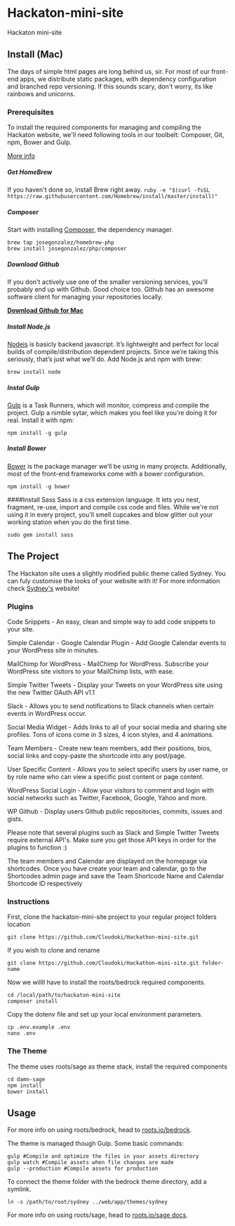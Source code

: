 # Hackaton-mini-site
Hackaton mini-site


## Install (Mac)
The days of simple html pages are long behind us, sir. For most of our front-end apps, we distribute static packages, with dependency configuration and branched repo versioning. If this sounds scary, don't worry, its like rainbows and unicorns.

### Prerequisites
To install the required components for managing and compiling the Hackaton website, 
we'll need following tools in our toolbelt: Composer, Git, npm, Bower and Gulp.

[More info](http://blog.cloudoki.com/set-up-your-local-battleground/)

##### Get HomeBrew
If you haven't done so, install Brew right away.
```ruby -e "$(curl -fsSL https://raw.githubusercontent.com/Homebrew/install/master/install)"```

##### Composer
Start with installing [Composer](https://getcomposer.org/), the dependency manager.

```
brew tap josegonzalez/homebrew-php
brew install josegonzalez/php/composer
```

##### Download Github
If you don't actively use one of the smaller versioning services, you'll probably end up with Github. Good choice too.
Github has an awesome software client for managing your repositories locally.

**[Download Github for Mac](https://mac.github.com/)**

##### Install Node.js
[Nodejs](http://nodejs.org/) is basicly backend javascript. It’s lightweight and perfect for local builds of compile/distribution dependent projects. Since we’re taking this seriously, that’s just what we’ll do. Add Node.js and npm with brew:

`brew install node`

##### Instal Gulp
[Gulp](http://gulpjs.com/) is a Task Runners, which will monitor, compress and compile the project. Gulp a nimble sytar, which makes you feel like you’re doing it for real. Install it with npm:

`npm install -g gulp`

##### Install Bower
[Bower](http://bower.io/) is the package manager we’ll be using in many projects. Additionally, most of the front-end frameworks come with a bower configuration.

`npm install -g bower`

####Install Sass
Sass is a css extension language. It lets you nest, fragment, re-use, import and compile css code and files. While we're not using it in every project, you'll smell cupcakes and blow glitter out your working station when you do the first time.

`sudo gem install sass`


## The Project

The Hackaton site uses a slightly modified public theme called Sydney. You can fuly customise the looks of your website with it!
For more information check [Sydney's](http://athemes.com/theme/sydney/) website!

### Plugins

Code Snippets - An easy, clean and simple way to add code snippets to your site.

Simple Calendar - Google Calendar Plugin - Add Google Calendar events to your WordPress site in minutes. 

MailChimp for WordPress - MailChimp for WordPress. Subscribe your WordPress site visitors to your MailChimp lists, with ease.

Simple Twitter Tweets - Display your Tweets on your WordPress site using the new Twitter OAuth API v1.1

Slack - Allows you to send notifications to Slack channels when certain events in WordPress occur.

Social Media Widget - Adds links to all of your social media and sharing site profiles. Tons of icons come in 3 sizes, 4 icon styles, and 4 animations.

Team Members - Create new team members, add their positions, bios, social links and copy-paste the shortcode into any post/page. 

User Specific Content - Allows you to select specific users by user name, or by role name who can view a specific post content or page content.

WordPress Social Login - Allow your visitors to comment and login with social networks such as Twitter, Facebook, Google, Yahoo and more.

WP Github - Display users Github public repositories, commits, issues and gists.

Please note that several plugins such as Slack and Simple Twitter Tweets require external API's. Make sure you get those API keys in order for the plugins to function :)


The team members and Calendar are displayed on the homepage via shortcodes. Once you have create your team and calendar, go to the Shortcodes admin page and save the Team Shortcode Name and Calendar Shortcode ID respectively


### Instructions

First, clone the hackaton-mini-site project to your regular project folders location

```
git clone https://github.com/Cloudoki/Hackathon-mini-site.git
```

If you wish to clone and rename

```
git clone https://github.com/Cloudoki/Hackathon-mini-site.git folder-name
```


Now we willll have to install the roots/bedrock required components.

```
cd /local/path/to/hackaton-mini-site
composer install
```
Copy the dotenv file and set up your local environment parameters.

```
cp .env.example .env
nano .env
```

### The Theme
The theme uses roots/sage as theme stack, install the required components

```
cd damn-sage
npm install
bower install
```


## Usage
For more info on using roots/bedrock, head to [roots.io/bedrock](https://roots.io/bedrock/).

The theme is managed though Gulp. Some basic commands:

```
gulp #Compile and optimize the files in your assets directory
gulp watch #Compile assets when file changes are made
gulp --production #Compile assets for production
```

To connect the theme folder with the bedrock theme directory, add a symlink.

```
ln -s /path/to/root/sydney ../web/app/themes/sydney
```

For more info on using roots/sage, head to [roots.io/sage docs](https://roots.io/sage/docs/theme-development/).

